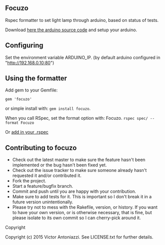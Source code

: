 Focuzo
--------------

Rspec formatter to set light lamp through arduino, based on status of tests.

Download [here the arduino source code](http://github.com/vsgantoniazzi/focuzo-arduino) and setup your arduino.

Configuring
--------------

Set the environment variable ARDUINO_IP. (by default arduino configured in "http://192.168.0.10:80")

Using the formatter
--------------

Add gem to your Gemfile:

```
gem 'focuzo'
```
or simple install with: `gem install focuzo`.

When you call RSpec, set the format option with: Focuzo. `rspec spec/ --format Focuzo`

Or [add in your .rspec](http://github.com/vgsantoniazzi/focuzo/.rspec)


Contributing to focuzo
--------------

- Check out the latest master to make sure the feature hasn't been implemented or the bug hasn't been fixed yet.
- Check out the issue tracker to make sure someone already hasn't requested it and/or contributed it.
- Fork the project.
- Start a feature/bugfix branch.
- Commit and push until you are happy with your contribution.
- Make sure to add tests for it. This is important so I don't break it in a future version unintentionally.
- Please try not to mess with the Rakefile, version, or history. If you want to have your own version, or is otherwise necessary, that is fine, but please isolate to its own commit so I can cherry-pick around it.

Copyright

Copyright (c) 2015 Victor Antoniazzi. See LICENSE.txt for
further details.

